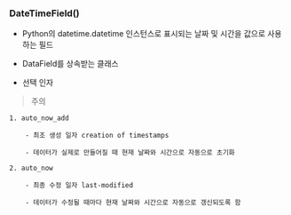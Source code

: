 ### DateTimeField()

- Python의 datetime.datetime 인스턴스로 표시되는 날짜 및 시간을 값으로 사용하는 필드

- DataField를 상속받는 클래스

- 선택 인자

> 주의

    1. auto_now_add

        - 최조 생성 일자 creation of timestamps

        - 데이터가 실제로 만들어질 때 현재 날짜와 시간으로 자동으로 초기화

    2. auto_now

        - 최종 수정 일자 last-modified

        - 데이터가 수정될 때마다 현재 날짜와 시간으로 자동으로 갱신되도록 함

